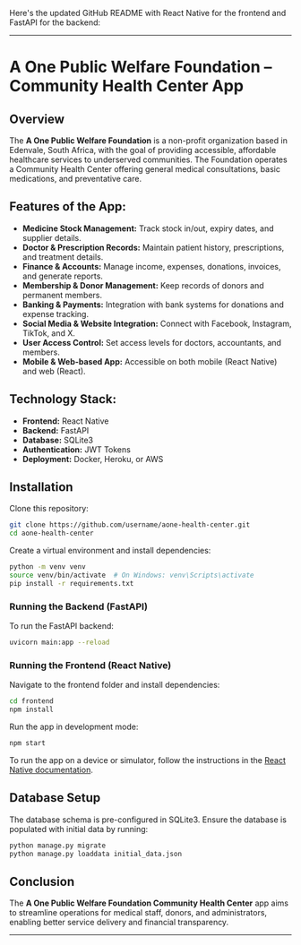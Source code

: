Here's the updated GitHub README with React Native for the frontend and FastAPI for the backend:

---

# A One Public Welfare Foundation – Community Health Center App

## Overview
The **A One Public Welfare Foundation** is a non-profit organization based in Edenvale, South Africa, with the goal of providing accessible, affordable healthcare services to underserved communities. The Foundation operates a Community Health Center offering general medical consultations, basic medications, and preventative care.

## Features of the App:
- **Medicine Stock Management:** Track stock in/out, expiry dates, and supplier details.
- **Doctor & Prescription Records:** Maintain patient history, prescriptions, and treatment details.
- **Finance & Accounts:** Manage income, expenses, donations, invoices, and generate reports.
- **Membership & Donor Management:** Keep records of donors and permanent members.
- **Banking & Payments:** Integration with bank systems for donations and expense tracking.
- **Social Media & Website Integration:** Connect with Facebook, Instagram, TikTok, and X.
- **User Access Control:** Set access levels for doctors, accountants, and members.
- **Mobile & Web-based App:** Accessible on both mobile (React Native) and web (React).

## Technology Stack:
- **Frontend:** React Native
- **Backend:** FastAPI
- **Database:** SQLite3
- **Authentication:** JWT Tokens
- **Deployment:** Docker, Heroku, or AWS

## Installation

Clone this repository:

```bash
git clone https://github.com/username/aone-health-center.git
cd aone-health-center
```

Create a virtual environment and install dependencies:

```bash
python -m venv venv
source venv/bin/activate  # On Windows: venv\Scripts\activate
pip install -r requirements.txt
```

### Running the Backend (FastAPI)
To run the FastAPI backend:

```bash
uvicorn main:app --reload
```

### Running the Frontend (React Native)
Navigate to the frontend folder and install dependencies:

```bash
cd frontend
npm install
```

Run the app in development mode:

```bash
npm start
```

To run the app on a device or simulator, follow the instructions in the [React Native documentation](https://reactnative.dev/docs/environment-setup).

## Database Setup
The database schema is pre-configured in SQLite3. Ensure the database is populated with initial data by running:

```bash
python manage.py migrate
python manage.py loaddata initial_data.json
```

## Conclusion
The **A One Public Welfare Foundation Community Health Center** app aims to streamline operations for medical staff, donors, and administrators, enabling better service delivery and financial transparency.

---

